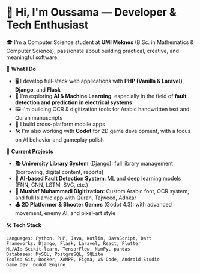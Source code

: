 # 👋 Hi, I'm Oussama — Developer & Tech Enthusiast

🎓 I'm a Computer Science student at **UMI Meknes** (B.Sc. in Mathematics & Computer Science), passionate about building practical, creative, and meaningful software.

🚀 **What I Do**
- 🖥️ I develop full-stack web applications with **PHP (Vanilla & Laravel)**, **Django**, and **Flask**
- 🧠 I'm exploring **AI & Machine Learning**, especially in the field of **fault detection and prediction in electrical systems**
- 🖼️ I'm building OCR & digitization tools for Arabic handwritten text and Quran manuscripts
- 📱 I build cross-platform mobile apps
- 🛠️ I'm also working with **Godot** for 2D game development, with a focus on AI behavior and gameplay polish

🧪 **Current Projects**
- **📚 University Library System** (Django): full library management (borrowing, digital content, reports)
- **🧠 AI-based Fault Detection System**: ML and deep learning models (FNN, CNN, LSTM, SVC, etc.)
- **📖 Mushaf Muhammadi Digitization**: Custom Arabic font, OCR system, and full Islamic app with Quran, Tajweed, Adhkar
- **🕹️ 2D Platformer & Shooter Games** (Godot 4.3): with advanced movement, enemy AI, and pixel-art style

🛠️ **Tech Stack**
```text
Languages: Python, PHP, Java, Kotlin, JavaScript, Dart
Frameworks: Django, Flask, Laravel, React, Flutter
ML/AI: Scikit-learn, TensorFlow, NumPy, pandas
Databases: MySQL, PostgreSQL, SQLite
Tools: Git, Docker, XAMPP, Figma, VS Code, Android Studio
Game Dev: Godot Engine
